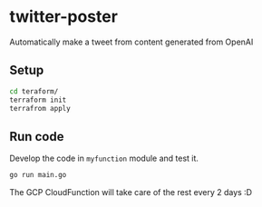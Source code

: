 # twitter-poster

Automatically make a tweet from content generated from OpenAI

## Setup

```bash
cd teraform/
terraform init
terrafrom apply
```

## Run code

Develop the code in `myfunction` module and test it.

```bash
go run main.go
```

The GCP CloudFunction will take care of the rest every 2 days :D
